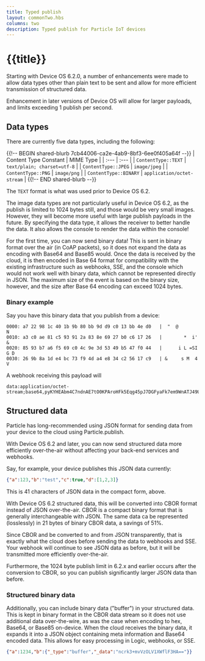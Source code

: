 ```yaml
---
title: Typed publish
layout: commonTwo.hbs
columns: two
description: Typed publish for Particle IoT devices
---
```


# {{title}}

Starting with Device OS 6.2.0, a number of enhancements were made to allow data types other than 
plain text to be sent and allow for more efficient transmission of structured data.

Enhancement in later versions of Device OS will allow for larger payloads, and limits exceeding 1 publish per second.

## Data types

There are currently five data types, including the following:

{{!-- BEGIN shared-blurb 7cb44006-ca2e-4ab9-8bf3-6ee0f405a64f --}}
| Content Type Constant | MIME Type |
| :--- | :--- |
| `ContentType::TEXT` | `text/plain; charset=utf-8` |
| `ContentType::JPEG` | `image/jpeg` |
| `ContentType::PNG` | `image/png` |
| `ContentType::BINARY` | `application/octet-stream` |
{{!-- END shared-blurb --}}

The `TEXT` format is what was used prior to Device OS 6.2.

The image data types are not particularly useful in Device OS 6.2, as the publish is limited to 1024 bytes still,
and those would be very small images. However, they will become more useful with large publish payloads in the 
future. By specifying the data type, it allows the receiver to better handle the data. It also allows the console
to render the data within the console!

For the first time, you can now send binary data! This is sent in binary format over the air (in CoAP packets), so it does not
expand the data as encoding with Base64 and Base85 would. Once the data is received by the cloud, it is then encoded in 
Base 64 format for compatibility with the existing infrastructure such as webhooks, SSE, and the console which would not
work well with binary data, which cannot be represented directly in JSON. The maximum size of the event is based on the binary
size, however, and the size after Base 64 encoding can exceed 1024 bytes.

### Binary example

Say you have this binary data that you publish from a device:

```
0000: a7 22 98 1c 40 1b 9b 80 bb 9d d9 c0 13 bb 4e d0   |  "  @         N 
0010: a3 c0 ae 81 c5 93 91 2a 83 8e 69 27 b0 c6 17 26   |        *  i'   &
0020: 85 93 b7 a6 f5 69 c0 4c 9e 3d 53 49 b5 47 f0 44   |      i L =SI G D
0030: 26 9b 8a 1d e4 bc 73 f9 4d a4 e8 34 c2 56 17 c9   | &     s M  4 V  
```

A webhook receiving this payload will


```
data:application/octet-stream;base64,pyKYHEAbm4C7ndnAE7tO0KPAroHFk5Eqg45pJ7DGFyaFk7em9WnATJ49U0m1R/BEJpuKHeS8c/lNpOg0wlYXyQ==
```

## Structured data

Particle has long-recommended using JSON format for sending data from your device to the cloud using Particle.publish.

With Device OS 6.2 and later, you can now send structured data more efficiently over-the-air without affecting your
back-end services and webhooks.

Say, for example, your device publishes this JSON data currently:

```json
{"a":123,"b":"test","c":true,"d":[1,2,3]}
```

This is 41 characters of JSON data in the compact form, above.

With Device OS 6.2 structured data, this will be converted into CBOR format instead of JSON over-the-air. CBOR is a compact
binary format that is generally interchangeable with JSON. The same data ca be represented (losslessly) in 21 bytes of binary CBOR 
data, a savings of 51%.

Since CBOR and be converted to and from JSON transparently, that is exactly what the cloud does before sending the data to
webhooks and SSE. Your webhook will continue to see JSON data as before, but it will be transmitted more efficiently over-the-air.

Furthermore, the 1024 byte publish limit in 6.2.x and earlier occurs after the conversion to CBOR, so you can publish significantly
larger JSON data than before.

### Structured binary data

Additionally, you can include binary data ("buffer") in your structured data. This is kept in binary format in the CBOR data stream so it
does not use additional data over-the-wire, as was the case when encoding to hex, Base64, or Base85 on-device. When the cloud 
receives the binary data, it expands it into a JSON object containing meta information and Base64 encoded data. This allows
for easy processing in Logic, webhooks, or SSE.

```json
{"a":1234,"b":{"_type":"buffer","_data":"ncrk3+mvVzOLV1XWflF3HA=="}}
```


